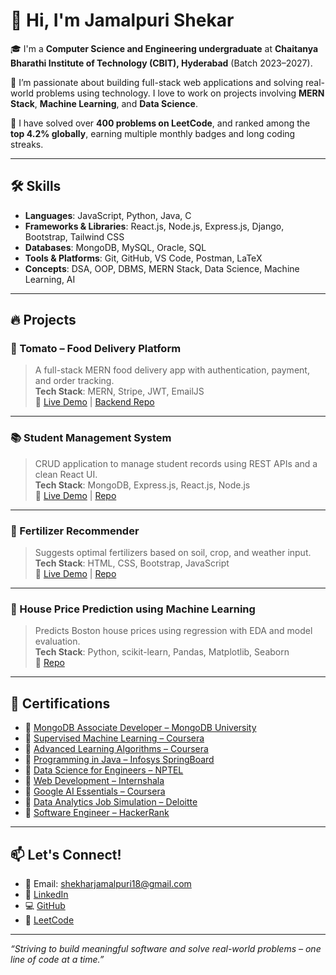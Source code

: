 # 👋 Hi, I'm Jamalpuri Shekar

🎓 I'm a **Computer Science and Engineering undergraduate** at **Chaitanya Bharathi Institute of Technology (CBIT), Hyderabad** (Batch 2023–2027).

🚀 I’m passionate about building full-stack web applications and solving real-world problems using technology. I love to work on projects involving **MERN Stack**, **Machine Learning**, and **Data Science**.

🧠 I have solved over **400 problems on LeetCode**, and ranked among the **top 4.2% globally**, earning multiple monthly badges and long coding streaks.

---

## 🛠️ Skills

- **Languages**: JavaScript, Python, Java, C  
- **Frameworks & Libraries**: React.js, Node.js, Express.js, Django, Bootstrap, Tailwind CSS  
- **Databases**: MongoDB, MySQL, Oracle, SQL  
- **Tools & Platforms**: Git, GitHub, VS Code, Postman, LaTeX  
- **Concepts**: DSA, OOP, DBMS, MERN Stack, Data Science, Machine Learning, AI

---

## 🔥 Projects

### 🍅 Tomato – Food Delivery Platform  
> A full-stack MERN food delivery app with authentication, payment, and order tracking.  
**Tech Stack**: MERN, Stripe, JWT, EmailJS  
🔗 [Live Demo](https://food-delivery-frontend-smyd.onrender.com) | [Backend Repo](https://github.com/Shekhar6264/Tomato-Food-Delivery)

---

### 📚 Student Management System  
> CRUD application to manage student records using REST APIs and a clean React UI.  
**Tech Stack**: MongoDB, Express.js, React.js, Node.js  
🔗 [Live Demo](https://studentmanagement-9-4kqa.onrender.com) | [Repo](https://github.com/Shekhar6264/Student-Management-System)

---

### 🌿 Fertilizer Recommender  
> Suggests optimal fertilizers based on soil, crop, and weather input.  
**Tech Stack**: HTML, CSS, Bootstrap, JavaScript  
🔗 [Live Demo](https://fertilizer-recommender-kfs6.onrender.com/homepage.html) | [Repo](https://github.com/Shekhar6264/Fertilizer-Recommender)

---

### 🏡 House Price Prediction using Machine Learning  
> Predicts Boston house prices using regression with EDA and model evaluation.  
**Tech Stack**: Python, scikit-learn, Pandas, Matplotlib, Seaborn  
🔗 [Repo](https://github.com/Shekhar6264/House-Price-Prediction)

---

## 🏅 Certifications

- 📜 [MongoDB Associate Developer – MongoDB University](https://drive.google.com/file/d/1U_m5IybwyG1C8VxWD0mi6H_soEgtysBQ/view?usp=drive_link)  
- 📜 [Supervised Machine Learning – Coursera](https://drive.google.com/file/d/1a6T5HLoI32b1CFpc_4v3LC1sMJi15tMw/view?usp=drive_link)  
- 📜 [Advanced Learning Algorithms – Coursera](https://drive.google.com/file/d/1an0D_ryI51YeZUkCIzwBHtHn0RWZIPfq/view?usp=drive_link)  
- 📜 [Programming in Java – Infosys SpringBoard](https://drive.google.com/file/d/1GVYms_owKpRXMAdnanAv-SPuMTo2ACys/view?usp=drive_link)  
- 📜 [Data Science for Engineers – NPTEL](https://drive.google.com/file/d/1i1YEO6RBJ5sgLIBUIGKT2yUqZTBxy1F0/view?usp=drive_link)  
- 📜 [Web Development – Internshala](https://drive.google.com/file/d/1YTecVdbpmGy4OLweFaFBsxVb68pNK-eH/view?usp=drive_link)  
- 📜 [Google AI Essentials – Coursera](https://drive.google.com/file/d/12Nf3RPe6CLASLW7EDIxtyBM95Mvln-cE/view?usp=drive_link)  
- 📜 [Data Analytics Job Simulation – Deloitte](https://drive.google.com/file/d/1afjsDu8rQB2DmqSyJoUTreCJBcnoJUcy/view?usp=drive_link)  
- 📜 [Software Engineer – HackerRank](https://drive.google.com/file/d/16X8skBXMIJP9FO_zK90Luceq0XE3WOge/view?usp=drive_link)

---

## 📫 Let's Connect!

- 📧 Email: [shekharjamalpuri18@gmail.com](mailto:shekharjamalpuri18@gmail.com)  
- 💼 [LinkedIn](https://www.linkedin.com/in/shekar-jamalpuri-905b20289)  
- 💻 [GitHub](https://github.com/Shekhar6264)  
- 🧠 [LeetCode](https://leetcode.com/u/Shekhar6264/)

---

_“Striving to build meaningful software and solve real-world problems – one line of code at a time.”_

